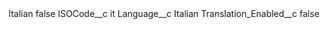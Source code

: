 <?xml version="1.0" encoding="UTF-8"?>
<CustomMetadata xmlns="http://soap.sforce.com/2006/04/metadata" xmlns:xsi="http://www.w3.org/2001/XMLSchema-instance" xmlns:xsd="http://www.w3.org/2001/XMLSchema">
    <label>Italian</label>
    <protected>false</protected>
    <values>
        <field>ISOCode__c</field>
        <value xsi:type="xsd:string">it</value>
    </values>
    <values>
        <field>Language__c</field>
        <value xsi:type="xsd:string">Italian</value>
    </values>
    <values>
        <field>Translation_Enabled__c</field>
        <value xsi:type="xsd:boolean">false</value>
    </values>
</CustomMetadata>
